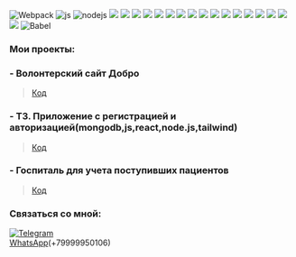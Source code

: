 ![Webpack](https://img.shields.io/badge/Webpack-black?style=flat-square&logo=Webpack)
<img src="https://img.shields.io/badge/-JavaScript-090909?style=for-the-badge&logo=javascript&logoColor=yellow" alt="js"/>
<img src="https://img.shields.io/badge/-Node.js-090909?style=for-the-badge&logo=node.js&logoColor=gree" alt="nodejs"/>
<img src="https://img.shields.io/badge/-React-090909?style=for-the-badge&logo=react&logoColor=00FFFF"/>
<img src="https://img.shields.io/badge/-Redux-090909?style=for-the-badge&logo=redux&logoColor=8A2BE2"/>
<img src="https://img.shields.io/badge/-ReactRouter-090909?style=for-the-badge&logo=ReactRouter&logoColor=read"/>
<img src="https://img.shields.io/badge/-express-090909?style=for-the-badge&logo=express&logoColor=green"/>
<img src="https://img.shields.io/badge/-MySql-090909?style=for-the-badge&logo=mySql&logoColor=00ffff"/>
<img src="https://img.shields.io/badge/-MongoDB-090909?style=for-the-badge&logo=mongodb&logoColor=gree"/>
<img src="https://img.shields.io/badge/-MaterialUI-090909?style=for-the-badge&logo=materialUI&logoColor=47C5FB"/>
<img src="https://img.shields.io/badge/-bootstrap-090909?style=for-the-badge&logo=bootstrap&logoColor=aqua"/>
<img src="https://img.shields.io/badge/-heroku-090909?style=for-the-badge&logo=heroku&logoColor=write"/>
<img src="https://img.shields.io/static/v1?style=for-the-badge&message=Airbnb&color=000000&logo=Airbnb&logoColor=FF5A5F&label="/>
<img src="https://img.shields.io/static/v1?style=for-the-badge&message=CSS3&color=000000&logo=CSS3&logoColor=1572B6&label="/>
<img src="https://img.shields.io/static/v1?style=for-the-badge&message=ESLint&color=000000&logo=ESLint&logoColor=4B32C3&label="/>
<img src="https://img.shields.io/static/v1?style=for-the-badge&message=GitHub&color=000000&logo=GitHub&logoColor=FFFFFF&label="/>
<img src="https://img.shields.io/static/v1?style=for-the-badge&message=HTML5&color=000000&logo=HTML5&logoColor=E34F26&label="/>
<img src="https://img.shields.io/static/v1?style=for-the-badge&message=Nodemon&color=000000&logo=Nodemon&logoColor=76D04B&label="/>
<img src="https://img.shields.io/static/v1?style=for-the-badge&message=Postman&color=000000&logo=Postman&logoColor=FF6C37&label="/>
<img src="https://img.shields.io/static/v1?style=for-the-badge&message=Prettier&color=000000&logo=Prettier&logoColor=F7B93E&label="/>
![Babel](https://img.shields.io/badge/Babel-black?style=flat-square&logo=Babel)

### Мои проекты:
### - Волонтерский сайт Добро ###

> [Код](https://github.com/adam-azhigov/Dobro)

### - ТЗ. Приложение с регистрацией и авторизацией(mongodb,js,react,node.js,tailwind) 
> [Код](https://github.com/adam-azhigov/app-authauthorization-registration)
 
### - Госпиталь для учета поступивших пациентов

> [Код](https://github.com/adam-azhigov/BackendSolo)





### Связаться со мной: 

[![Telegram](https://img.shields.io/badge/Telegram-black?style=social&logo=telegram)](https://t.me/series_black)<br>
[WhatsApp](https://img.shields.io/badge/WhatsApp-black?style=social&logo=whatsapp)(+79999950106)
